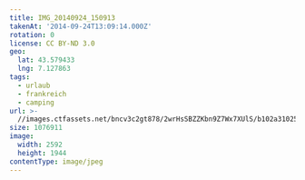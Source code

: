 ```yaml
---
title: IMG_20140924_150913
takenAt: '2014-09-24T13:09:14.000Z'
rotation: 0
license: CC BY-ND 3.0
geo:
  lat: 43.579433
  lng: 7.127863
tags:
  - urlaub
  - frankreich
  - camping
url: >-
  //images.ctfassets.net/bncv3c2gt878/2wrHsSBZZKbn9Z7Wx7XUlS/b102a31025fff0d2a8780c00e95d52c0/img_20140924_150913_28208952942_o
size: 1076911
image:
  width: 2592
  height: 1944
contentType: image/jpeg
---
```


